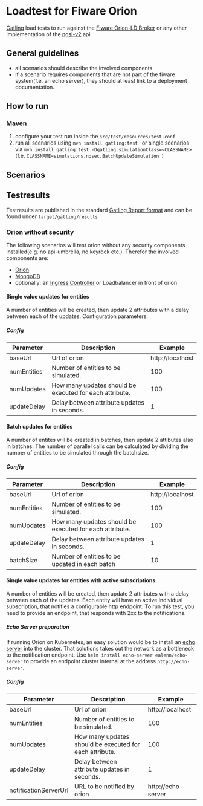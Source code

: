 # Loadtest for Fiware Orion

[Gatling](https://github.com/gatling/gatling) load tests to run against the [Fiware Orion-LD Broker](https://github.com/FIWARE/context.Orion-LD)
or any other implementation of the [ngsi-v2](https://github.com/FIWARE/specifications/tree/master/OpenAPI/ngsiv2) api.

## General guidelines

* all scenarios should describe the involved components
* if a scenario requires components that are not part of the fiware system(f.e. an echo server), they should at least link to a deployment 
   documentation.

## How to run

### Maven
1. configure your test run inside the ``src/test/resources/test.conf `` 
2. run all scenarios using ``mvn install gatling:test `` or single scenarios via ``mvn install gatling:test -Dgatling.simulationClass=<CLASSNAME>``
(f.e. ``CLASSNAME=simulations.nosec.BatchUpdateSimulation ``)
## Scenarios

## Testresults

Testresults are published in the standard [Gatling Report format](https://gatling.io/docs/current/general/reports/) and can be found under 
``target/gatling/results``

### Orion without security

The following scenarios will test orion without any security components installed(e.g. no api-umbrella, no keyrock etc.).  Therefor the involved 
components are:
* [Orion](https://github.com/telefonicaid/fiware-orion)
* [MongoDB](https://www.mongodb.com/)
* optionally: an [Ingress Controller](https://kubernetes.io/docs/concepts/services-networking/ingress-controllers/) or Loadbalancer in front of orion

#### Single value updates for entities

A number of  entities will be created, then update 2 attributes with a delay between each of the updates. 
Configuration parameters:

##### Config

|  Parameter | Description | Example |
| ----------------- | ----------------------------------------------- | ------------------------ |
| baseUrl        | Url of orion                                                | http://localhost  |                            
| numEntities | Number of entities to be simulated.        |  100                  |
| numUpdates| How many updates should be executed for each attribute. | 100  |
| updateDelay| Delay between attribute updates in seconds. | 1 |

#### Batch updates for entities

A number of entites will be created in batches, then update 2 attibutes also in batches. The number of parallel calls can be calculated
by dividing the number of entities to be simulated through the batchsize.

##### Config

|  Parameter | Description | Example |
| ----------------- | ----------------------------------------------- | ------------------------ |
| baseUrl        | Url of orion                                                | http://localhost  |                            
| numEntities | Number of entities to be simulated.        |  100                  |
| numUpdates| How many updates should be executed for each attribute. | 100  |
| updateDelay| Delay between attribute updates in seconds. | 1 |
| batchSize | Number of entities to be updated in each batch | 10 | 

#### Single value updates for entities with active subscriptions.

A number of  entities will be created, then update 2 attributes with a delay between each of the updates.  Each entity will have an active individual 
subscription, that notifies a configurable http endpoint. To run this test, you need to provide an endpoint, that responds with 2xx to the notifications. 

##### Echo Server preparation

If running Orion on Kubernetes, an easy solution would be to install an [echo server](https://ealenn.github.io/Echo-Server/) into the cluster. That 
solutions takes out the network as a bottleneck to the notification endpoint.
Use ``helm install echo-server ealenn/echo-server``  to provide an endpoint cluster internal at the address ``http://echo-server``.

##### Config

|  Parameter | Description | Example |
| ----------------- | ----------------------------------------------- | ------------------------ |
| baseUrl        | Url of orion                                                | http://localhost  |                            
| numEntities | Number of entities to be simulated.        |  100                  |
| numUpdates| How many updates should be executed for each attribute. | 100  |
| updateDelay| Delay between attribute updates in seconds. | 1 |
| notificationServerUrl | URL to be notified by orion | http://echo-server | 